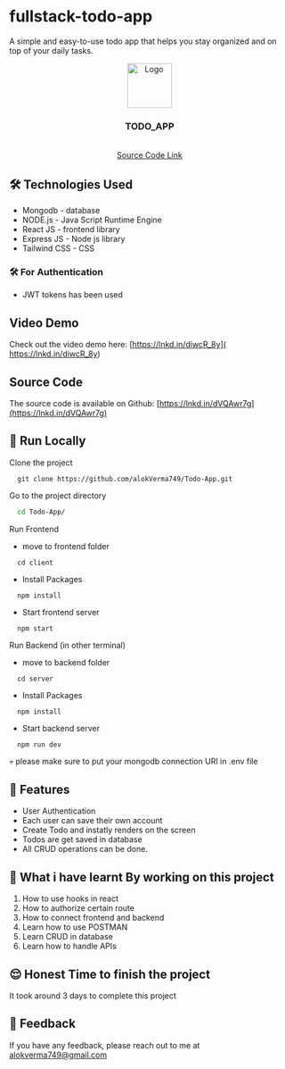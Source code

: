 # fullstack-todo-app
A simple and easy-to-use todo app that helps you stay organized and on top of your daily tasks.

<div align="center">
  <a href="https://github.com/alokVerma749/Todo-App">
    <img src="https://learncodeonline.in/mascot.png" alt="Logo" width="80">
  </a>

<h3 align="center">TODO_APP</h3>

  <p align="center">
    <br />
    <a href="https://github.com/alokVerma749/Todo-App">Source Code Link</a>
  </p>
</div>

## 🛠 Technologies Used
  - Mongodb - database
  - NODE.js - Java Script Runtime Engine
  - React JS - frontend library
  - Express JS - Node js library
  - Tailwind CSS - CSS 
  
  ### 🛠 For Authentication
  - JWT tokens has been used 
  
  ## Video Demo
  Check out the video demo here: [https://lnkd.in/diwcR_8y]( https://lnkd.in/diwcR_8y)
  
  ## Source Code
  The source code is available on Github: [https://lnkd.in/dVQAwr7g](https://lnkd.in/dVQAwr7g)

## 🚩 Run Locally

Clone the project

```git
  git clone https://github.com/alokVerma749/Todo-App.git
```

Go to the project directory

```bash
  cd Todo-App/
```

Run Frontend 

- move to frontend folder

```npm
  cd client
```

- Install Packages

```npm
  npm install
```

- Start frontend server

```npm
  npm start
```

Run Backend (in other terminal)

- move to backend folder

```npm
  cd server
```

- Install Packages

```npm
  npm install
```

- Start backend server

```npm
  npm run dev
```

💀 please make sure to put your mongodb connection URI in .env file

## 📝 Features

- User Authentication
- Each user can save their own account
- Create Todo and instatly renders on the screen
- Todos are get saved in database
- All CRUD operations can be done.

## 🤔 What i have learnt By working on this project
1. How to use hooks in react  
2. How to authorize certain route
2. How to connect frontend and backend
3. Learn how to use POSTMAN
4. Learn CRUD in database
5. Learn how to handle APIs

## 😌 Honest Time to finish the project

It took around 3 days to complete this project

## 👀 Feedback
If you have any feedback, please reach out to me at alokverma749@gmail.com
